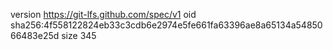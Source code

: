 version https://git-lfs.github.com/spec/v1
oid sha256:4f558122824eb33c3cdb6e2974e5fe661fa63396ae8a65134a5485066483e25d
size 345
